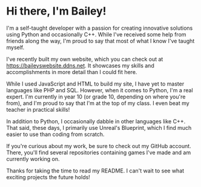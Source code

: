 # Hi there, I'm Bailey!
I'm a self-taught developer with a passion for creating innovative solutions using Python and occasionally C++. While I've received some help from friends along the way, I'm proud to say that most of what I know I've taught myself.

I've recently built my own website, which you can check out at https://baileyswebsite.ddns.net. It showcases my skills and accomplishments in more detail than I could fit here.

While I used JavaScript and HTML to build my site, I have yet to master languages like PHP and SQL. However, when it comes to Python, I'm a real expert. I'm currently in year 10 (or grade 10, depending on where you're from), and I'm proud to say that I'm at the top of my class. I even beat my teacher in practical skills!

In addition to Python, I occasionally dabble in other languages like C++. That said, these days, I primarily use Unreal's Blueprint, which I find much easier to use than coding from scratch.

If you're curious about my work, be sure to check out my GitHub account. There, you'll find several repositories containing games I've made and am currently working on.

Thanks for taking the time to read my README. I can't wait to see what exciting projects the future holds!
